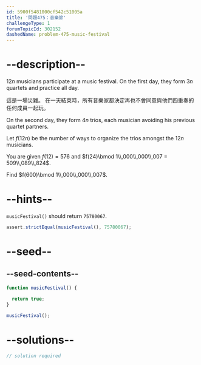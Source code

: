 ```yaml
---
id: 5900f5481000cf542c51005a
title: '問題475：音樂節'
challengeType: 1
forumTopicId: 302152
dashedName: problem-475-music-festival
---
```


# --description--

$12n$ musicians participate at a music festival. On the first day, they form $3n$ quartets and practice all day.

這是一場災難。 在一天結束時，所有音樂家都決定再也不會同意與他們四重奏的任何成員一起玩。

On the second day, they form $4n$ trios, each musician avoiding his previous quartet partners.

Let $f(12n)$ be the number of ways to organize the trios amongst the $12n$ musicians.

You are given $f(12) = 576$ and $f(24)\bmod 1\\,000\\,000\\,007 = 509\\,089\\,824$.

Find $f(600)\bmod 1\\,000\\,000\\,007$.

# --hints--

`musicFestival()` should return `75780067`.

```js
assert.strictEqual(musicFestival(), 75780067);
```

# --seed--

## --seed-contents--

```js
function musicFestival() {

  return true;
}

musicFestival();
```

# --solutions--

```js
// solution required
```
